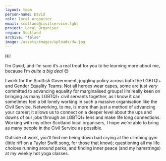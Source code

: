 ```yaml
---
layout: team
person-name: David
role: local organiser
email: scotland@civilservice.lgbt
project: Local Organiser
region: Scotland
archive: "false"
image: /assets/images/uploads/dw.jpg
---
```

Hi!

I’m David, and I’m sure it’s a real treat for you to be learning more about me, because I’m *quite a big deal* 😊

I work for the Scottish Government, juggling policy across both the LGBTQI+ and Gender Equality Teams. Not all heroes wear capes, some are just *very* committed to advancing equality for marginalised groups! I’m really keen on bringing as many LGBTQI+ civil servants together, as I know it can sometimes feel a bit lonely working in such a massive organisation like the Civil Service. Networking, to me, is more than just a method of advancing your career; it allows us to connect on a deeper level about the ups and downs of our jobs through an LGBTQI+ lens and make life long connections. Working with my other Scotland local organisers, I hope we’re able to bring as many people in the Civil Service as possible.

Outside of work, you’ll find me being down bad crying at the climbing gym (little riff on a Taylor Swift song, for those that know); questioning all my life choices running around parks; and finding inner peace (and my hamstrings) at my weekly hot yoga classes.